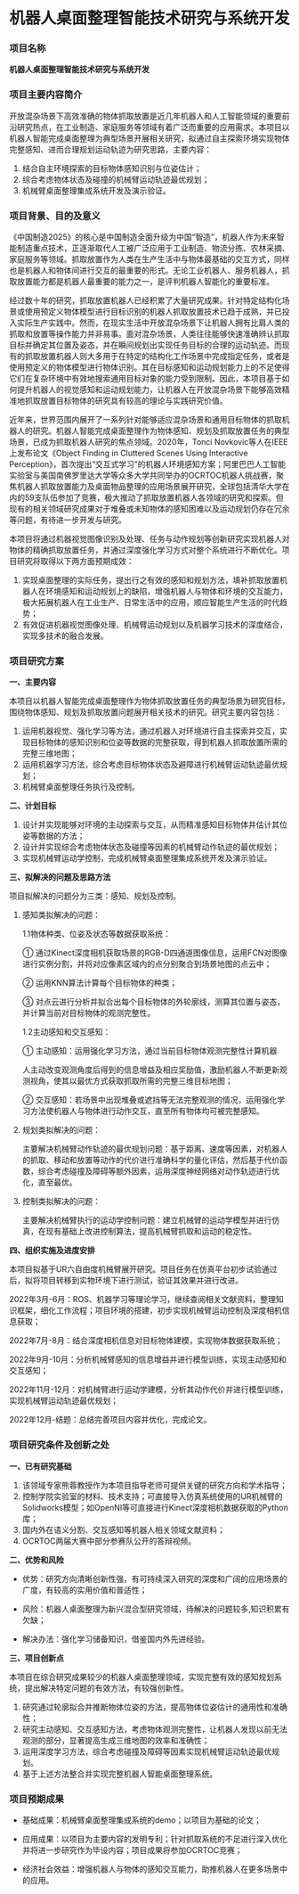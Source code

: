 # 机器人桌面整理智能技术研究与系统开发
### 项目名称

**机器人桌面整理智能技术研究与系统开发**



### 项目主要内容简介

​	开放混杂场景下高效准确的物体抓取放置是近几年机器人和人工智能领域的重要前沿研究热点，在工业制造、家庭服务等领域有着广泛而重要的应用需求。本项目以机器人智能完成桌面整理为典型场景开展相关研究，拟通过自主探索环境实现物体完整感知、进而合理规划运动轨迹为研究思路，主要内容：

1. 结合自主环境探索的目标物体感知识别与位姿估计；
2. 综合考虑物体状态及碰撞的机械臂运动轨迹最优规划；
3. 机械臂桌面整理集成系统开发及演示验证。



### 项目背景、目的及意义

​	《中国制造2025》的核心是中国制造全面升级为中国“智造”，机器人作为未来智能制造重点技术，正逐渐取代人工被广泛应用于工业制造、物流分拣、农林采摘、家庭服务等领域。抓取放置作为人类在生产生活中与物体最基础的交互方式，同样也是机器人和物体间进行交互的最重要的形式。无论工业机器人、服务机器人，抓取放置能力都是机器人最重要的能力之一，是评判机器人智能化的重要标准。

​	经过数十年的研究，抓取放置机器人已经积累了大量研究成果。针对特定结构化场景或使用预定义物体模型进行目标识别的机器人抓取放置技术已趋于成熟，并已投入实际生产实践中。然而，在现实生活中开放混杂场景下让机器人拥有比肩人类的抓取和放置等操作能力并非易事。面对混杂场景，人类往往能够快速准确辨认抓取目标并确定其位置及姿态，并在瞬间规划出实现任务目标的合理的运动轨迹。而现有的抓取放置机器人则大多用于在特定的结构化工作场景中完成指定任务，或者是使用预定义的物体模型进行物体识别。其在目标感知和运动规划能力上的不足使得它们在复杂环境中有效地搜索通用目标对象的能力受到限制。因此，本项目基于如何提升机器人的视觉感知和运动规划能力，让机器人在开放混杂场景下能够高效精准地抓取放置目标物体的研究具有较高的理论与实践研究价值。

​	近年来，世界范围内展开了一系列针对能够适应混杂场景和通用目标物体的抓取机器人的研究。机器人智能完成桌面整理作为物体感知、规划及抓取放置任务的典型场景，已成为抓取机器人研究的焦点领域。2020年，Tonci Novkovic等人在IEEE上发布论文《Object Finding in Cluttered Scenes Using Interactive Perception》，首次提出“交互式学习”的机器人环境感知方案；阿里巴巴人工智能实验室与美国南佛罗里达大学等众多大学共同举办的OCRTOC机器人挑战赛，聚焦机器人抓取放置能力及桌面物品整理的应用场景展开研究，全球包括清华大学在内的59支队伍参加了竞赛，极大推动了抓取放置机器人各领域的研究和探索。但现有的相关领域研究成果对于堆叠或未知物体的感知困难以及运动规划仍存在冗余等问题，有待进一步开发与研究。

​	本项目将通过机器视觉图像识别及处理、任务与动作规划等创新研究实现机器人对物体的精确抓取放置任务，并通过深度强化学习方式对整个系统进行不断优化。项目研究将取得以下两方面预期成效：

1. 实现桌面整理的实际任务，提出行之有效的感知和规划方法，填补抓取放置机器人在环境感知和运动规划上的缺陷，增强机器人与物体和环境的交互能力，极大拓展机器人在工业生产、日常生活中的应用，顺应智能生产生活的时代趋势；
2. 有效促进机器视觉图像处理、机械臂运动规划以及机器学习技术的深度结合，实现多技术的融合发展。



### 项目研究方案

**一、主要内容**

​	本项目以机器人智能完成桌面整理作为物体抓取放置任务的典型场景为研究目标，围绕物体感知、规划及抓取放置问题展开相关技术的研究。研究主要内容包括： 

1. 运用机器视觉、强化学习等方法，通过机器人对环境进行自主探索并交互，实现目标物体的感知识别和位姿等数据的完整获取，得到机器人抓取放置所需的完整三维地图；
2. 运用机器学习方法，综合考虑目标物体状态及避障进行机械臂运动轨迹最优规划；
3. 机械臂桌面整理任务执行及控制。

**二、计划目标**

1. 设计并实现能够对环境的主动探索与交互，从而精准感知目标物体并估计其位姿等数据的方法；
2. 设计并实现综合考虑物体状态及碰撞等因素的机械臂动作轨迹的最优规划；
3. 实现机械臂运动学控制，完成机械臂桌面整理集成系统开发及演示验证。

**三、拟解决的问题及思路方法**

项目拟解决的问题分为三类：感知、规划及控制。

1. 感知类拟解决的问题：

   1.1物体种类、位姿及状态等数据获取系统：

   ① 通过Kinect深度相机获取场景的RGB-D四通道图像信息，运用FCN对图像进行实例分割，并将对应像素区域内的点分别聚合到场景地图的点云中；

   ② 运用KNN算法计算每个目标物体的种类；

   ③ 对点云进行分析并拟合出每个目标物体的外轮廓线，测算其位置与姿态，并计算当前对目标物体的观测完整性。

   1.2主动感知和交互感知：

   ① 主动感知：运用强化学习方法，通过当前目标物体观测完整性计算机器

   人主动改变观测角度后得到的信息增益及相应奖励值，激励机器人不断更新观测视角，使其以最优方式获取抓取所需的完整三维目标地图；

   ② 交互感知：若场景中出现堆叠或遮挡等无法完整观测的情况，运用强化学习方法使机器人与物体进行动作交互，直至所有物体均可被完整感知。

2. 规划类拟解决的问题：

   ​	主要解决机械臂动作轨迹的最优规划问题：基于距离、速度等因素，对机器人的抓取、移动和放置等动作的代价进行准确科学的量化评估，然后基于代价函数，综合考虑碰撞及障碍等额外因素，运用深度神经网络对动作轨迹进行优化，直至最优。

3. 控制类拟解决的问题：

   ​	主要解决机械臂执行的运动学控制问题：建立机械臂的运动学模型并进行仿真，在现有基础上改进控制算法，提高机械臂抓取和运动的稳定性。

**四、组织实施及进度安排**

​	本项目拟基于UR六自由度机械臂展开研究。项目任务在仿真平台初步试验通过后，拟将项目转移到实物环境下进行测试，验证其效果并进行改进。

2022年3月-6月：ROS、机器学习等理论学习，继续查阅相关文献资料，整理知识框架，细化工作流程；项目环境的搭建，初步实现机械臂运动控制及深度相机信息获取；

2022年7月-8月：结合深度相机信息对目标物体建模，实现物体数据获取系统；

2022年9月-10月：分析机械臂感知的信息增益并进行模型训练，实现主动感知和交互感知；

2022年11月-12月：对机械臂进行运动学建模，分析其动作代价并进行模型训练，实现机械臂运动轨迹最优规划；

2022年12月-结题：总结完善项目内容并优化，完成论文。



### 项目研究条件及创新之处

**一、已有研究基础**

1. 该领域专家熊蓉教授作为本项目指导老师可提供关键的研究方向和学术指导；
2. 控制学院实验室的材料、技术支持；可直接导入仿真系统使用的UR机械臂的Solidworks模型；如OpenNI等可直接进行Kinect深度相机数据获取的Python库；
3. 国内外在语义分割、交互感知等机器人相关领域文献资料；
4. OCRTOC两届大赛中部分参赛队公开的答辩视频。

**二、优势和风险**

- 优势：研究方向清晰创新性强，有可持续深入研究的深度和广阔的应用场景的广度，有较高的实用价值和普适性；

- 风险：机器人桌面整理为新兴混合型研究领域，待解决的问题较多,知识积累有欠缺；

- 解决办法：强化学习储备知识，借鉴国内外先进经验。

**三、项目创新点**

​	本项目在综合研究成果较少的机器人桌面整理领域，实现完整有效的感知规划系统，提出解决特定问题的有效方法，有较强创新性。

1. 研究通过轮廓拟合并推断物体位姿的方法，提高物体位姿估计的通用性和准确性；
2. 研究主动感知、交互感知方法，考虑物体观测完整性，让机器人发现以前无法观测的部分，显著提高生成三维地图的效率和准确性；
3. 运用深度学习方法，综合考虑碰撞及障碍等因素实现机械臂运动轨迹最优规划。
4. 基于上述方法整合并实现完整机器人智能桌面整理系统。



### 项目预期成果

- 基础成果：机械臂桌面整理集成系统的demo；以项目为基础的论文；

- 应用成果：以项目为主要内容的发明专利；针对抓取系统的不足进行深入优化并将进一步研究作为毕设内容；项目成果将参加OCRTOC竞赛；

- 经济社会效益：增强机器人与物体的感知交互能力，助推机器人在更多场景中的应用。

